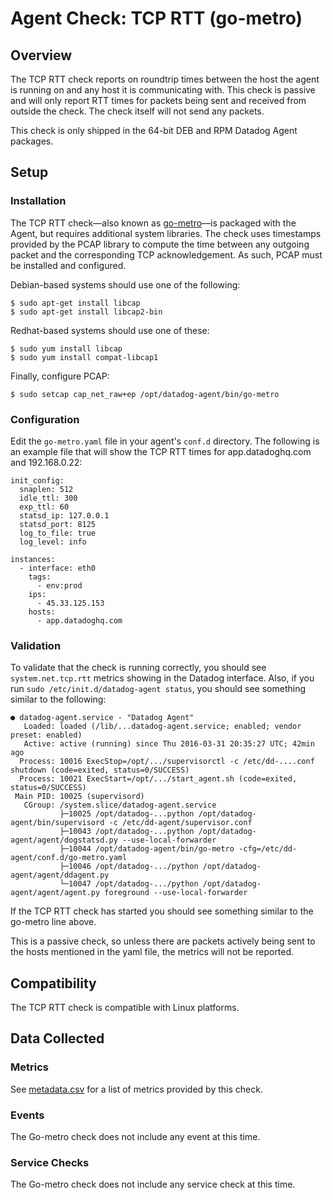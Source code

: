 # Agent Check: TCP RTT (go-metro)

## Overview

The TCP RTT check reports on roundtrip times between the host the agent is running on and any host it is communicating with. This check is passive and will only report RTT times for packets being sent and received from outside the check. The check itself will not send any packets.

This check is only shipped in the 64-bit DEB and RPM Datadog Agent packages.

## Setup
### Installation

The TCP RTT check—also known as [go-metro](https://github.com/DataDog/go-metro)—is packaged with the Agent, but requires additional system libraries. The check uses timestamps provided by the PCAP library to compute the time between any outgoing packet and the corresponding TCP acknowledgement. As such, PCAP must be installed and configured.

Debian-based systems should use one of the following:

```
$ sudo apt-get install libcap
$ sudo apt-get install libcap2-bin
```

Redhat-based systems should use one of these:

```
$ sudo yum install libcap
$ sudo yum install compat-libcap1
```

Finally, configure PCAP:

```
$ sudo setcap cap_net_raw+ep /opt/datadog-agent/bin/go-metro
```

### Configuration

Edit the ```go-metro.yaml``` file in your agent's ```conf.d``` directory. The following is an example file that will show the TCP RTT times for app.datadoghq.com and 192.168.0.22:

    init_config:
      snaplen: 512
      idle_ttl: 300
      exp_ttl: 60
      statsd_ip: 127.0.0.1
      statsd_port: 8125
      log_to_file: true
      log_level: info

    instances:
      - interface: eth0
        tags:
          - env:prod
        ips:
          - 45.33.125.153
        hosts:
          - app.datadoghq.com

### Validation

To validate that the check is running correctly, you should see `system.net.tcp.rtt` metrics showing in the Datadog interface. Also, if you run `sudo /etc/init.d/datadog-agent status`, you should see something similar to the following:

    ● datadog-agent.service - "Datadog Agent"
       Loaded: loaded (/lib/...datadog-agent.service; enabled; vendor preset: enabled)
       Active: active (running) since Thu 2016-03-31 20:35:27 UTC; 42min ago
      Process: 10016 ExecStop=/opt/.../supervisorctl -c /etc/dd-....conf shutdown (code=exited, status=0/SUCCESS)
      Process: 10021 ExecStart=/opt/.../start_agent.sh (code=exited, status=0/SUCCESS)
     Main PID: 10025 (supervisord)
       CGroup: /system.slice/datadog-agent.service
               ├─10025 /opt/datadog-...python /opt/datadog-agent/bin/supervisord -c /etc/dd-agent/supervisor.conf
               ├─10043 /opt/datadog-...python /opt/datadog-agent/agent/dogstatsd.py --use-local-forwarder
               ├─10044 /opt/datadog-agent/bin/go-metro -cfg=/etc/dd-agent/conf.d/go-metro.yaml
               ├─10046 /opt/datadog-.../python /opt/datadog-agent/agent/ddagent.py
               └─10047 /opt/datadog-.../python /opt/datadog-agent/agent/agent.py foreground --use-local-forwarder

If the TCP RTT check has started you should see something similar to the go-metro line above.

This is a passive check, so unless there are packets actively being sent to the hosts mentioned in the yaml file, the metrics will not be reported.

## Compatibility

The TCP RTT check is compatible with Linux platforms.

## Data Collected
### Metrics

See [metadata.csv](https://github.com/DataDog/integrations-core/blob/master/go-metro/metadata.csv) for a list of metrics provided by this check.

### Events
The Go-metro check does not include any event at this time.

### Service Checks
The Go-metro check does not include any service check at this time.